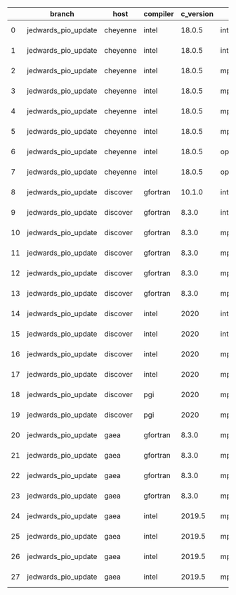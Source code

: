 |    | branch              | host     | compiler   | c_version   | mpi      | m_version   | o_g   | os     | build   | u_pass   | u_fail   | s_pass   | s_fail   | e_pass   | e_fail   |   nuopc_pass |   nuopc_fail | netcdf_c   | netcdf_f   | artifacts_hash                                                                                                 | modified                   |
|----|---------------------|----------|------------|-------------|----------|-------------|-------|--------|---------|----------|----------|----------|----------|----------|----------|--------------|--------------|------------|------------|----------------------------------------------------------------------------------------------------------------|----------------------------|
|  0 | jedwards_pio_update | cheyenne | intel      | 18.0.5      | intelmpi | 2018.4.274  | O     | Linux  | Pass    | 9033     | 0        | 49       | 0        | 80       | 0        |           50 |            0 | 4.6.3      | 4.4.4      | [artifacts](https://github.com/esmf-org/esmf-test-artifacts-new/tree/37b0f71db8248b0a60cdbdb12decb7307b2345b0) | 2022-03-02 23:35:49.642161 |
|  1 | jedwards_pio_update | cheyenne | intel      | 18.0.5      | intelmpi | 2018.4.274  | g     | Linux  | Pass    | 13657    | 0        | 49       | 0        | 80       | 0        |           50 |            0 | 4.6.3      | 4.4.4      | [artifacts](https://github.com/esmf-org/esmf-test-artifacts-new/tree/47627e28c128e47acbe35e5c14c3b4758238f340) | 2022-03-02 23:35:49.642161 |
|  2 | jedwards_pio_update | cheyenne | intel      | 18.0.5      | mpiuni   | none        | O     | Linux  | Fail    | fail     | fail     | fail     | fail     | fail     | fail     |            0 |           50 | 4.8.1      | 4.5.3      | [artifacts](https://github.com/esmf-org/esmf-test-artifacts-new/tree/cb60f7552a113950757f9138791444033cc12273) | 2022-03-02 23:35:49.642161 |
|  3 | jedwards_pio_update | cheyenne | intel      | 18.0.5      | mpiuni   | none        | g     | Linux  | Fail    | fail     | fail     | fail     | fail     | fail     | fail     |            0 |           50 | 4.8.1      | 4.5.3      | [artifacts](https://github.com/esmf-org/esmf-test-artifacts-new/tree/037adf0e99ac3e682ab89bb02537195705d924cb) | 2022-03-02 23:35:49.642161 |
|  4 | jedwards_pio_update | cheyenne | intel      | 18.0.5      | mpt      | 2.19        | O     | Linux  | Pass    | 9033     | 0        | 49       | 0        | 80       | 0        |            0 |           50 | 4.6.3      | 4.4.4      | [artifacts](https://github.com/esmf-org/esmf-test-artifacts-new/tree/ca044c4ae3cdff7e6640fa924e3272799642ad22) | 2022-03-02 23:35:49.642161 |
|  5 | jedwards_pio_update | cheyenne | intel      | 18.0.5      | mpt      | 2.19        | g     | Linux  | Pass    | 13657    | 0        | 49       | 0        | 80       | 0        |            0 |           50 | 4.6.3      | 4.4.4      | [artifacts](https://github.com/esmf-org/esmf-test-artifacts-new/tree/9c1cbc54ecb504893511b02c890ac4306ae64835) | 2022-03-02 23:35:49.642161 |
|  6 | jedwards_pio_update | cheyenne | intel      | 18.0.5      | openmpi  | 3.1.4       | O     | Linux  | Pass    | 9033     | 0        | 49       | 0        | 80       | 0        |           50 |            0 | 4.6.3      | 4.4.4      | [artifacts](https://github.com/esmf-org/esmf-test-artifacts-new/tree/a5adde689d31a1b61b4ec11e76eb7b4637f06662) | 2022-03-02 23:35:49.642161 |
|  7 | jedwards_pio_update | cheyenne | intel      | 18.0.5      | openmpi  | 3.1.4       | g     | Linux  | Pass    | 13657    | 0        | 49       | 0        | 80       | 0        |           50 |            0 | 4.6.3      | 4.4.4      | [artifacts](https://github.com/esmf-org/esmf-test-artifacts-new/tree/0a48942ee8a172a205ef73b4f832faaac8e9444a) | 2022-03-02 23:35:49.642161 |
|  8 | jedwards_pio_update | discover | gfortran   | 10.1.0      | intelmpi | 19.1.3.304  | g     | Linux  | Pass    | 13642    | 15       | 49       | 0        | 80       | 0        |           50 |            0 |            |            | [artifacts](https://github.com/esmf-org/esmf-test-artifacts-new/tree/10d80b207607a37ab05843aca6012ae55e3d7748) | 2022-03-02 23:42:25.526107 |
|  9 | jedwards_pio_update | discover | gfortran   | 8.3.0       | intelmpi | 19.1.3.304  | O     | Linux  | Pass    | 9018     | 15       | 49       | 0        | 80       | 0        |           50 |            0 |            |            | [artifacts](https://github.com/esmf-org/esmf-test-artifacts-new/tree/15b09ddbab3f2e01ac612ddee1b655ac4f54f8ad) | 2022-03-02 23:42:25.526107 |
| 10 | jedwards_pio_update | discover | gfortran   | 8.3.0       | mpiuni   | none        | O     | Linux  | Fail    | fail     | fail     | fail     | fail     | fail     | fail     |            0 |           50 |            |            | [artifacts](https://github.com/esmf-org/esmf-test-artifacts-new/tree/a8e26808ae98c0c9bd94f4a4d15affd4a5210404) | 2022-03-02 23:42:25.526107 |
| 11 | jedwards_pio_update | discover | gfortran   | 8.3.0       | mpiuni   | none        | g     | Linux  | Fail    | fail     | fail     | fail     | fail     | fail     | fail     |            0 |           50 |            |            | [artifacts](https://github.com/esmf-org/esmf-test-artifacts-new/tree/147cc7dc580712996806e27fc8a0366a2b3ad05c) | 2022-03-02 23:42:25.526107 |
| 12 | jedwards_pio_update | discover | gfortran   | 8.3.0       | mpt      | 2.17        | O     | Linux  | Pass    | 9033     | 0        | 49       | 0        | 80       | 0        |           46 |            4 |            |            | [artifacts](https://github.com/esmf-org/esmf-test-artifacts-new/tree/d0c84169f4ff3604198c55a986c520b893609bbc) | 2022-03-02 23:42:25.526107 |
| 13 | jedwards_pio_update | discover | gfortran   | 8.3.0       | mpt      | 2.17        | g     | Linux  | Pass    | 13657    | 0        | 49       | 0        | 80       | 0        |           46 |            4 |            |            | [artifacts](https://github.com/esmf-org/esmf-test-artifacts-new/tree/bf9e810519ee8af6bbcd31ec9c42519736abe21e) | 2022-03-02 23:42:25.526107 |
| 14 | jedwards_pio_update | discover | intel      | 2020        | intelmpi | 19.1.3.304  | O     | Linux  | Pass    | 9033     | 0        | 49       | 0        | 80       | 0        |           50 |            0 | 4.8.0      | 4.5.4      | [artifacts](https://github.com/esmf-org/esmf-test-artifacts-new/tree/80f9cb87478c88d5c477bdec42d5dc382fc14657) | 2022-03-02 23:42:25.526107 |
| 15 | jedwards_pio_update | discover | intel      | 2020        | intelmpi | 19.1.3.304  | g     | Linux  | Pass    | 13657    | 0        | 49       | 0        | 80       | 0        |           50 |            0 | 4.8.0      | 4.5.4      | [artifacts](https://github.com/esmf-org/esmf-test-artifacts-new/tree/4e5f86163fdd4b77787f2e4895cfb913a5df18d5) | 2022-03-02 23:42:25.526107 |
| 16 | jedwards_pio_update | discover | intel      | 2020        | mpt      | 2.17        | O     | Linux  | Pass    | 9033     | 0        | 49       | 0        | 80       | 0        |            0 |           50 | 4.8.0      | 4.5.4      | [artifacts](https://github.com/esmf-org/esmf-test-artifacts-new/tree/b371100f5d5a3570d767e5366ac9e9e12014febd) | 2022-03-02 23:42:25.526107 |
| 17 | jedwards_pio_update | discover | intel      | 2020        | mpt      | 2.17        | g     | Linux  | Pass    | 13657    | 0        | 49       | 0        | 80       | 0        |            0 |           50 | 4.8.0      | 4.5.4      | [artifacts](https://github.com/esmf-org/esmf-test-artifacts-new/tree/ef1485fd1505e9746e2ef274b95de375de1b7272) | 2022-03-02 23:42:25.526107 |
| 18 | jedwards_pio_update | discover | pgi        | 2020        | mpiuni   | none        | O     | Linux  | Fail    | fail     | fail     | fail     | fail     | fail     | fail     |            0 |           50 |            |            | [artifacts](https://github.com/esmf-org/esmf-test-artifacts-new/tree/1f60e4ae50f48bb193a723fa944b87b58043e431) | 2022-03-02 23:42:25.526107 |
| 19 | jedwards_pio_update | discover | pgi        | 2020        | mpiuni   | none        | g     | Linux  | Fail    | fail     | fail     | fail     | fail     | fail     | fail     |            0 |           50 |            |            | [artifacts](https://github.com/esmf-org/esmf-test-artifacts-new/tree/0298f42c3f8666fe3d1b79872af3e503d7d1cd55) | 2022-03-02 23:42:25.526107 |
| 20 | jedwards_pio_update | gaea     | gfortran   | 8.3.0       | mpi      | 7.7.11      | O     | Unicos | Pass    | 9032     | 1        | 49       | 0        | 80       | 0        |           47 |            3 | 4.6.3      | 4.4.5      | [artifacts](https://github.com/esmf-org/esmf-test-artifacts-new/tree/601dba65644549f613b9163cd19a6494af5796a3) | 2022-03-02 23:45:59.280324 |
| 21 | jedwards_pio_update | gaea     | gfortran   | 8.3.0       | mpi      | 7.7.11      | g     | Unicos | Pass    | 13656    | 1        | 49       | 0        | 80       | 0        |           47 |            3 | 4.6.3      | 4.4.5      | [artifacts](https://github.com/esmf-org/esmf-test-artifacts-new/tree/0d510b46b86a4e383b4c0e2363904aada3a8a697) | 2022-03-02 23:45:59.280324 |
| 22 | jedwards_pio_update | gaea     | gfortran   | 8.3.0       | mpiuni   | none        | O     | Unicos | Fail    | fail     | fail     | fail     | fail     | fail     | fail     |            0 |           50 | 4.6.3      | 4.4.5      | [artifacts](https://github.com/esmf-org/esmf-test-artifacts-new/tree/31241c6a1c97ab099eb7eac2abf448d7165b273c) | 2022-03-02 23:45:59.280324 |
| 23 | jedwards_pio_update | gaea     | gfortran   | 8.3.0       | mpiuni   | none        | g     | Unicos | Fail    | fail     | fail     | fail     | fail     | fail     | fail     |            0 |           50 | 4.6.3      | 4.4.5      | [artifacts](https://github.com/esmf-org/esmf-test-artifacts-new/tree/511d9fd7ae11c4bf2c2f8ebfe29f3b35e671c7f6) | 2022-03-02 23:45:59.280324 |
| 24 | jedwards_pio_update | gaea     | intel      | 2019.5      | mpi      | 7.7.11      | O     | Unicos | Pass    | 11878    | -113     | 49       | 0        | 80       | 0        |           47 |            3 | 4.6.3      | 4.4.5      | [artifacts](https://github.com/esmf-org/esmf-test-artifacts-new/tree/cdb3707a1d96f4adcb0563a2c4f722cf4028721b) | 2022-03-02 23:45:59.280324 |
| 25 | jedwards_pio_update | gaea     | intel      | 2019.5      | mpi      | 7.7.11      | g     | Unicos | Pass    | 11878    | -113     | 49       | 0        | 80       | 0        |           47 |            3 | 4.6.3      | 4.4.5      | [artifacts](https://github.com/esmf-org/esmf-test-artifacts-new/tree/f6f27cd2b71aa3e5a236ab69ae0299fbd29ec971) | 2022-03-02 23:45:59.280324 |
| 26 | jedwards_pio_update | gaea     | intel      | 2019.5      | mpiuni   | none        | O     | Unicos | Fail    | fail     | fail     | fail     | fail     | fail     | fail     |            0 |           50 | 4.6.3      | 4.4.5      | [artifacts](https://github.com/esmf-org/esmf-test-artifacts-new/tree/af9ee30c1d60ef093e70ec59d4d9469eaf79ae56) | 2022-03-02 23:45:59.280324 |
| 27 | jedwards_pio_update | gaea     | intel      | 2019.5      | mpiuni   | none        | g     | Unicos | Fail    | fail     | fail     | fail     | fail     | fail     | fail     |            0 |           50 | 4.6.3      | 4.4.5      | [artifacts](https://github.com/esmf-org/esmf-test-artifacts-new/tree/491ebc62ea821ae6976c405803c7b4882c7d1317) | 2022-03-02 23:45:59.280324 |